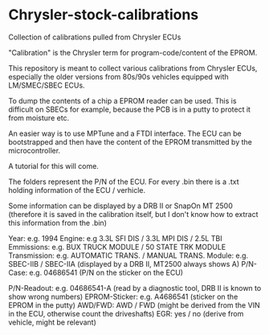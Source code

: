 # Chrysler-stock-calibrations
Collection of calibrations pulled from Chrysler ECUs

"Calibration" is the Chrysler term for program-code/content of the EPROM.

This repository is meant to collect various calibrations from Chrysler ECUs, especially the older versions from 80s/90s vehicles equipped with LM/SMEC/SBEC ECUs.

To dump the contents of a chip a EPROM reader can be used. This is difficult on SBECs for example, because the PCB is in a putty to protect it from moisture etc. 

An easier way is to use MPTune and a FTDI interface. The ECU can be bootstrapped and then have the content of the EPROM transmitted by the microcontroller.

A tutorial for this will come.

The folders represent the P/N of the ECU. 
For every .bin there is a .txt holding information of the ECU / verhicle.

Some information can be displayed by a DRB II or SnapOn MT 2500 (therefore it is saved in the calibration itself, but I don't know how to extract this information from the .bin)

Year:	e.g. 1994
Engine:	e.g 3.3L SFI DIS / 3.3L MPI DIS / 2.5L TBI
Emmissions:	e.g. BUX TRUCK MODULE / 50 STATE TRK MODULE
Transmission:	e.g. AUTOMATIC TRANS. / MANUAL TRANS.
Module:	e.g. SBEC-IIB / SBEC-IIA (displayed by a DRB II, MT2500 always shows A) 
P/N-Case: e.g. 04686541 (P/N on the sticker on the ECU)

P/N-Readout:	e.g. 04686541-A (read by a diagnostic tool, DRB II is known to show wrong numbers)
EPROM-Sticker:	e.g. A4686541 (sticker on the EPROM in the putty)
AWD/FWD: AWD / FWD (might be derived from the VIN in the ECU, otherwise count the driveshafts)
EGR:	yes / no (derive from vehicle, might be relevant)
